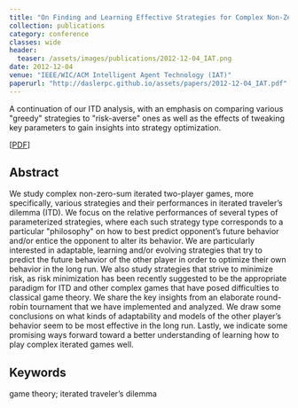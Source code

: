 ```yaml
---
title: "On Finding and Learning Effective Strategies for Complex Non-Zero-Sum Repeated Games"
collection: publications
category: conference
classes: wide
header: 
  teaser: /assets/images/publications/2012-12-04_IAT.png
date: 2012-12-04
venue: "IEEE/WIC/ACM Intelligent Agent Technology (IAT)"
paperurl: "http://daslerpc.github.io/assets/papers/2012-12-04_IAT.pdf"
---
```


A continuation of our ITD analysis, with an  emphasis on comparing various "greedy" strategies to "risk-averse" ones as well as the effects of tweaking key parameters to gain insights into strategy optimization.

\[[PDF](/assets/papers/2012-12-04_IAT.pdf)\]

## Abstract
We study complex non-zero-sum iterated two-player games, more specifically, various strategies and their performances in iterated traveler’s dilemma (ITD). We focus on the relative performances of several types of parameterized strategies, where each such strategy type corresponds to a particular "philosophy" on how to best predict opponent’s future behavior and/or entice the opponent to alter its behavior. We are particularly interested in adaptable, learning and/or evolving strategies that try to predict the future behavior of the other player in order to optimize their own behavior in the long run. We also study strategies that strive to minimize risk, as risk minimization has been recently suggested to be the appropriate paradigm for ITD and other complex games that have posed difficulties to classical game theory. We share the key insights from an elaborate round-robin tournament that we have implemented and analyzed. We draw some conclusions on what kinds of adaptability and models of the other player’s behavior seem to be most effective in the long run. Lastly, we indicate some promising ways forward toward a better understanding of learning how to play complex iterated games well.

## Keywords
game theory; iterated traveler’s dilemma